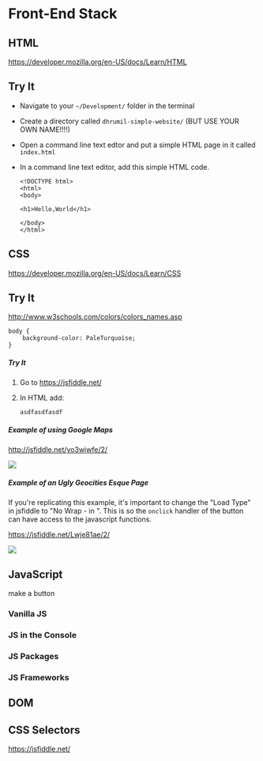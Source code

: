 # Front-End Stack

## HTML

https://developer.mozilla.org/en-US/docs/Learn/HTML

## Try It

* Navigate to your `~/Development/` folder in the terminal
* Create a directory called `dhrumil-simple-website/` (BUT USE YOUR OWN NAME!!!!)
* Open a command line text edtor and put a simple HTML page in it called `index.html`
* In a command line text editor, add this simple HTML code.

	```
	<!DOCTYPE html>
	<html>
	<body>

	<h1>Hello,World</h1>

	</body>
	</html>
	```

## CSS

https://developer.mozilla.org/en-US/docs/Learn/CSS

## Try It

http://www.w3schools.com/colors/colors_names.asp

```
body {
    background-color: PaleTurquoise;
}
```

##### Try It

1. Go to https://jsfiddle.net/
2. In HTML add:
	
	```
	asdfasdfasdf
	```

##### Example of using Google Maps

http://jsfiddle.net/yo3wjwfe/2/

![](http://i.imgur.com/mbKi2YY.png)

##### Example of an Ugly Geocities Esque Page

If you're replicating this example, it's important to change the "Load Type" in jsfiddle to "No Wrap - in <head>". This is so the `onclick` handler of the button can have access to the javascript functions.

https://jsfiddle.net/Lwje81ae/2/

![](http://i.imgur.com/zV7tiA2.png)

## JavaScript

make a button

### Vanilla JS

### JS in the Console

### JS Packages

### JS Frameworks

## DOM

## CSS Selectors

https://jsfiddle.net/
